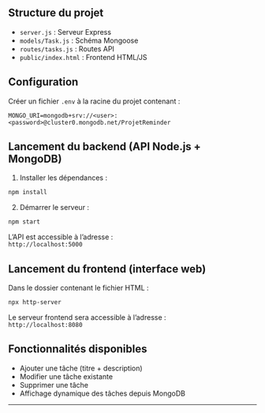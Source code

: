 ## Structure du projet

- `server.js` : Serveur Express
- `models/Task.js` : Schéma Mongoose
- `routes/tasks.js` : Routes API
- `public/index.html` : Frontend HTML/JS

## Configuration

Créer un fichier `.env` à la racine du projet contenant :

```env
MONGO_URI=mongodb+srv://<user>:<password>@cluster0.mongodb.net/ProjetReminder
```

## Lancement du backend (API Node.js + MongoDB)

1. Installer les dépendances :

```bash
npm install
```

2. Démarrer le serveur :

```bash
npm start
```

L’API est accessible à l’adresse :  
 `http://localhost:5000`

## Lancement du frontend (interface web)

Dans le dossier contenant le fichier HTML :

```bash
npx http-server
```

Le serveur frontend sera accessible à l’adresse :  
 `http://localhost:8080`

## Fonctionnalités disponibles

- Ajouter une tâche (titre + description)
- Modifier une tâche existante
- Supprimer une tâche
- Affichage dynamique des tâches depuis MongoDB

---

